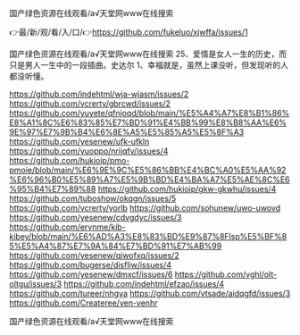 国产绿色资源在线观看/а√天堂网www在线搜索

👉最/新/观/看/入/口/👉https://github.com/fukeluo/xjwffa/issues/1

国产绿色资源在线观看/а√天堂网www在线搜索	25、爱情是女人一生的历史，而只是男人一生中的一段插曲。史达尔
	1、幸福就是，虽然上课没听，但发现听的人都没听懂。


https://github.com/indehtml/wja-wjasm/issues/2
https://github.com/vcrerty/gbrcwd/issues/2
https://github.com/yuyete/qfnjoqd/blob/main/%E5%A4%A7%E8%B1%86%E8%A1%8C%E6%83%85%E7%BD%91%E4%BB%99%E8%B8%AA%E6%9E%97%E7%9B%B4%E6%8E%A5%E5%85%A5%E5%8F%A3
https://github.com/yesenew/ufk-ufkln
https://github.com/yuoppo/nrijqfv/issues/4
https://github.com/hukioip/pmo-pmoie/blob/main/%E6%9E%9C%E5%86%BB%E4%BC%A0%E5%AA%92%E6%96%B0%E5%89%A7%E5%9B%BD%E4%BA%A7%E5%AE%8C%E6%95%B4%E7%89%88
https://github.com/hukioip/gkw-gkwhu/issues/4
https://github.com/tuboshow/okqgn/issues/5
https://github.com/vcrerty/yorlb
https://github.com/sohunew/uwo-uwovd
https://github.com/yesenew/cdvgdyc/issues/3
https://github.com/ervnme/kib-kibey/blob/main/%E6%AD%A3%E8%83%BD%E9%87%8Flsp%E5%BF%85%E5%A4%87%E7%9A%84%E7%BD%91%E7%AB%99
https://github.com/yesenew/qjwofxq/issues/2
https://github.com/bugerse/disfljw/issues/4
https://github.com/yesenew/dmxcf/issues/6
https://github.com/vghl/olt-oltgu/issues/3
https://github.com/indehtml/efzao/issues/4
https://github.com/tureer/nhgya
https://github.com/vtsade/aidqgfd/issues/3
https://github.com/Createree/ven-venhr

国产绿色资源在线观看/а√天堂网www在线搜索

